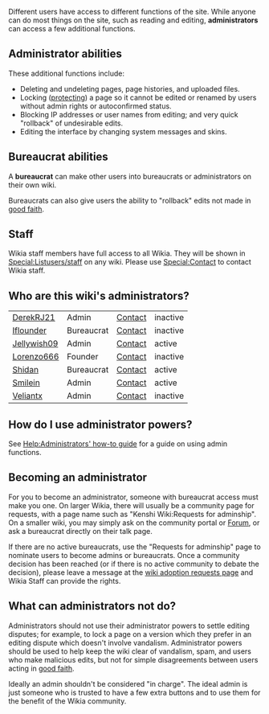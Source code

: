 Different users have access to different functions of the site. While
anyone can do most things on the site, such as reading and editing,
**administrators** can access a few additional functions.

## Administrator abilities

These additional functions include:

- Deleting and undeleting pages, page histories, and uploaded files.
- Locking ([protecting]({{ns:project}}:Protected_page "wikilink")) a
  page so it cannot be edited or renamed by users without admin rights
  or autoconfirmed status.
- Blocking IP addresses or user names from editing; and very quick
  "rollback" of undesirable edits.
- Editing the interface by changing system messages and skins.

## Bureaucrat abilities

A **bureaucrat** can make other users into bureaucrats or administrators
on their own wiki.

Bureaucrats can also give users the ability to "rollback" edits not made
in [good faith](w:Assume_good_faith "wikilink").

## Staff

Wikia staff members have full access to all Wikia. They will be shown in
[Special:Listusers/staff](Special:Listusers/staff "wikilink") on any
wiki. Please use [Special:Contact](Special:Contact "wikilink") to
contact Wikia staff.

## Who are this wiki's administrators?

|                                            |            |                                                |          |
|--------------------------------------------|------------|------------------------------------------------|----------|
| [DerekRJ21](User:DerekRJ21 "wikilink")     | Admin      | [Contact](Message_Wall:DerekRJ21 "wikilink")   | inactive |
| [Iflounder](User:Iflounder "wikilink")     | Bureaucrat | [Contact](Message_Wall:Iflounder "wikilink")   | inactive |
| [Jellywish09](User:Jellywish09 "wikilink") | Admin      | [Contact](Message_Wall:Jellywish09 "wikilink") | active   |
| [Lorenzo666](User:Lorenzo666 "wikilink")   | Founder    | [Contact](Message_Wall:Lorenzo666 "wikilink")  | inactive |
| [Shidan](User:Shidan "wikilink")           | Bureaucrat | [Contact](Message_Wall:Shidan "wikilink")      | active   |
| [Smilein](User:Smilein "wikilink")         | Admin      | [Contact](Message_Wall:Smilein "wikilink")     | active   |
| [Veliantx](User:Veliantx "wikilink")       | Admin      | [Contact](Message_Wall:Veliantx "wikilink")    | inactive |

## How do I use administrator powers?

See [Help:Administrators' how-to
guide](Help:Administrators'_how-to_guide "wikilink") for a guide on
using admin functions.

## Becoming an administrator

For you to become an administrator, someone with bureaucrat access must
make you one. On larger Wikia, there will usually be a community page
for requests, with a page name such as "Kenshi Wiki:Requests for
adminship". On a smaller wiki, you may simply ask on the community
portal or [Forum](Forum:Index "wikilink"), or ask a bureaucrat directly
on their talk page.

If there are no active bureaucrats, use the "Requests for adminship"
page to nominate users to become admins or bureaucrats. Once a community
decision has been reached (or if there is no active community to debate
the decision), please leave a message at the [wiki adoption requests
page](Wikia:Wikia:Adoption_requests "wikilink") and Wikia Staff can
provide the rights.

## What can administrators not do?

Administrators should not use their administrator powers to settle
editing disputes; for example, to lock a page on a version which they
prefer in an editing dispute which doesn't involve vandalism.
Administrator powers should be used to help keep the wiki clear of
vandalism, spam, and users who make malicious edits, but not for simple
disagreements between users acting in [good
faith](w:Assume_good_faith "wikilink").

Ideally an admin shouldn't be considered "in charge". The ideal admin is
just someone who is trusted to have a few extra buttons and to use them
for the benefit of the Wikia community.

[](Category:Site_administration "wikilink")